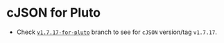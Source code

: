 # cJSON for Pluto

- Check [`v1.7.17-for-pluto`](README-v1.7.17-for-pluto.md) branch to see for `cJSON` version/tag `v1.7.17`.
